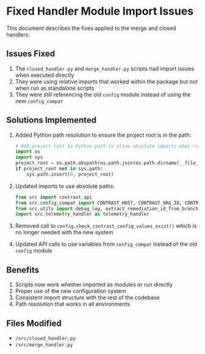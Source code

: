 # Fixed Handler Module Import Issues

This document describes the fixes applied to the merge and closed handlers:

## Issues Fixed
1. The `closed_handler.py` and `merge_handler.py` scripts had import issues when executed directly
2. They were using relative imports that worked within the package but not when run as standalone scripts
3. They were still referencing the old `config` module instead of using the new `config_compat`

## Solutions Implemented
1. Added Python path resolution to ensure the project root is in the path:
   ```python
   # Add project root to Python path to allow absolute imports when run as script
   import os
   import sys
   project_root = os.path.abspath(os.path.join(os.path.dirname(__file__), '..'))
   if project_root not in sys.path:
       sys.path.insert(0, project_root)
   ```

2. Updated imports to use absolute paths:
   ```python
   from src import contrast_api
   from src.config_compat import CONTRAST_HOST, CONTRAST_ORG_ID, CONTRAST_APP_ID
   from src.utils import debug_log, extract_remediation_id_from_branch, log
   import src.telemetry_handler as telemetry_handler
   ```

3. Removed call to `config.check_contrast_config_values_exist()` which is no longer needed with the new system

4. Updated API calls to use variables from `config_compat` instead of the old `config` module

## Benefits
1. Scripts now work whether imported as modules or run directly
2. Proper use of the new configuration system
3. Consistent import structure with the rest of the codebase
4. Path resolution that works in all environments

## Files Modified
- `/src/closed_handler.py`
- `/src/merge_handler.py`